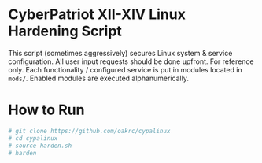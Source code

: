 # CyberPatriot XII-XIV Linux Hardening Script
This script (sometimes aggressively) secures Linux system & service configuration. All user input requests should be done upfront. For reference only.
Each functionality / configured service is put in modules located in `mods/`. Enabled modules are executed alphanumerically.

# How to Run
``` sh
# git clone https://github.com/oakrc/cypalinux
# cd cypalinux
# source harden.sh
# harden
```

